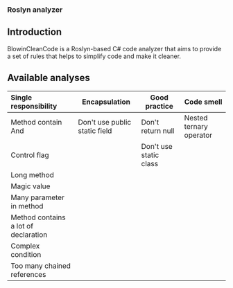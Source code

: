 ### Roslyn analyzer

## Introduction

BlowinCleanCode is a Roslyn-based C# code analyzer that aims to provide a set of rules that helps to simplify code and make it cleaner.

## Available analyses

| Single responsibility                | Encapsulation                 | Good practice               | Code smell                  |
| :----------------------------------- | ----------------------------- | --------------------------- | --------------------------- |
| Method contain And                   | Don't use public static field | Don't return null           | Nested ternary operator     |
| Control flag                         |                               | Don't use static class      |                             |
| Long method                          |                               |                             |                             |
| Magic value                          |                               |                             |                             |
| Many parameter in method             |                               |                             |                             |
| Method contains a lot of declaration |                               |                             |                             |
| Complex condition                    |                               |                             |                             |
| Too many chained references          |                               |                             |                             |